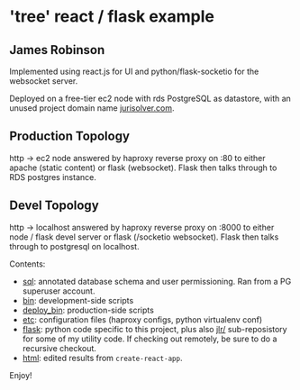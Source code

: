 # 'tree' react / flask example

## James Robinson


Implemented using react.js for UI and python/flask-socketio for the websocket server.

Deployed on a free-tier ec2 node with rds PostgreSQL as datastore,
with an unused project domain name [jurisolver.com](http://jurisolver.com/).

## Production Topology
http -> ec2 node answered by haproxy reverse proxy on :80 to either apache (static content) or flask (websocket). Flask then talks through to RDS postgres instance.

## Devel Topology
http -> localhost answered by haproxy reverse proxy on :8000 to either node / flask devel server or flask (/socketio websocket). Flask then talks through to postgresql on localhost.



Contents:
  * [sql](sql/): annotated database schema and user permissioning. Ran from a PG superuser account.
  * [bin](bin/): development-side scripts
  * [deploy_bin](deploy_bin/): production-side scripts
  * [etc](etc/): configuration files (haproxy configs, python virtualenv conf)
  * [flask](flask/): python code specific to this project, plus also [jlr/](https://github.com/jlrobins/jlr) sub-reposistory for some of my utility code. If checking out remotely, be sure to do a recursive checkout.
  * [html](html/): edited results from `create-react-app`.

Enjoy!


